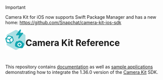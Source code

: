 > [!IMPORTANT]  
> Camera Kit for iOS now supports Swift Package Manager and has a new home: https://github.com/Snapchat/camera-kit-ios-sdk

<img align="left" width="64" height="64" src="docs/camerakit_icon.svg">

# Camera Kit Reference

</br>

This repository contains [documentation](./docs) as well as [sample applications](./samples) demonstrating how to integrate the 1.36.0 version of the [Camera Kit](https://kit.snapchat.com/camera-kit) SDK.
